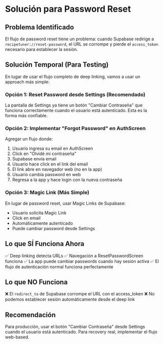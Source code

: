 # Solución para Password Reset

## Problema Identificado

El flujo de password reset tiene un problema: cuando Supabase redirige a `recipetuner://reset-password`, el URL se corrompe y pierde el `access_token` necesario para establecer la sesión.

## Solución Temporal (Para Testing)

En lugar de usar el flujo completo de deep linking, vamos a usar un approach más simple:

### Opción 1: Reset Password desde Settings (Recomendado)

La pantalla de Settings ya tiene un botón "Cambiar Contraseña" que funciona correctamente cuando el usuario está autenticado. Esta es la forma más confiable.

### Opción 2: Implementar "Forgot Password" en AuthScreen

Agregar un flujo donde:
1. Usuario ingresa su email en AuthScreen
2. Click en "Olvidé mi contraseña"
3. Supabase envía email
4. Usuario hace click en el link del email
5. El link abre en navegador web (no en la app)
6. Usuario cambia password en web
7. Regresa a la app y hace login con la nueva contraseña

### Opción 3: Magic Link (Más Simple)

En lugar de password reset, usar Magic Links de Supabase:
- Usuario solicita Magic Link
- Click en email
- Automáticamente autenticado
- Puede cambiar password desde Settings

## Lo que SÍ Funciona Ahora

✅ Deep linking detecta URLs
✅ Navegación a ResetPasswordScreen funciona
✅ La app puede cambiar passwords cuando hay sesión activa
✅ El flujo de autenticación normal funciona perfectamente

## Lo que NO Funciona

❌ El `redirect_to` de Supabase corrompe el URL con el access_token
❌ No podemos establecer sesión automáticamente desde el deep link

## Recomendación

Para producción, usar el botón "Cambiar Contraseña" desde Settings cuando el usuario está autenticado. Para recovery real, implementar el flujo web-based.
